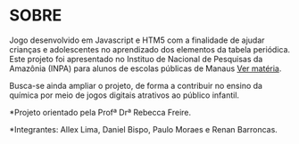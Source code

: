 # SOBRE #

Jogo desenvolvido em Javascript e HTM5 com a finalidade de ajudar crianças e adolescentes no aprendizado dos elementos da tabela periódica. Este projeto foi apresentado no Instituo de Nacional de Pesquisas da Amazônia (INPA) para alunos de escolas públicas de Manaus [Ver matéria](http://portal.inpa.gov.br/index.php/component/content/article?id=2350).

Busca-se ainda ampliar o projeto, de forma a contribuir no ensino da química por meio de jogos digitais atrativos ao público infantil. 

*Projeto orientado pela Profª Drª Rebecca Freire.

*Integrantes: Allex Lima, Daniel Bispo, Paulo Moraes e Renan Barroncas.